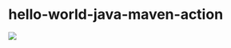 # hello-world-java-maven-action
![](https://github.com/Volminger/hello-world-java-maven-action/.github/workflows/maven.yml/badge.svg)
